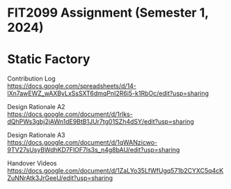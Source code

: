 # FIT2099 Assignment (Semester 1, 2024)
# Static Factory

Contribution Log \
https://docs.google.com/spreadsheets/d/14-lXn7awEWZ_wAXByLxSsSXT6dmqPnI2R6i5-k1RbOc/edit?usp=sharing

Design Rationale A2 \
https://docs.google.com/document/d/1rlks-dQhPWs3gbj2jAWn1dE9BtB1JUr7tg01SZh4dSY/edit?usp=sharing

Design Rationale A3\
https://docs.google.com/document/d/1qWANzicwo-9TV27sUsyBWdhKD7FlOF7ls3s_n4g8bAU/edit?usp=sharing

Handover Videos \
https://docs.google.com/document/d/1ZaLYo35LfWfUgq571b2CYXC5q4cKZuNNrAtk3JrGeeU/edit?usp=sharing
